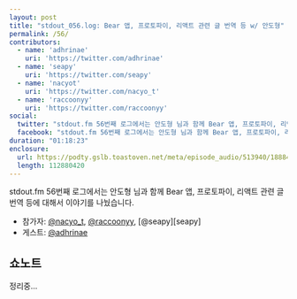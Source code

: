 ```yaml
---
layout: post
title: "stdout_056.log: Bear 앱, 프로토파이, 리액트 관련 글 번역 등 w/ 안도형"
permalink: /56/
contributors:
  - name: 'adhrinae'
    uri: 'https://twitter.com/adhrinae'
  - name: 'seapy'
    uri: 'https://twitter.com/seapy'
  - name: 'nacyot'
    uri: 'https://twitter.com/nacyo_t'
  - name: 'raccoonyy'
    uri: 'https://twitter.com/raccoonyy'
social:
  twitter: "stdout.fm 56번째 로그에서는 안도형 님과 함께 Bear 앱, 프로토파이, 리액트 관련 글 번역 등에 대해서 이야기를 나눴습니다."
  facebook: "stdout.fm 56번째 로그에서는 안도형 님과 함께 Bear 앱, 프로토파이, 리액트 관련 글 번역 등에 대해서 이야기를 나눴습니다."
duration: "01:18:23"
enclosure:
  url: https://podty.gslb.toastoven.net/meta/episode_audio/513940/188843_1572844416452.mp3
  length: 112880420
---
```


stdout.fm 56번째 로그에서는 안도형 님과 함께 Bear 앱, 프로토파이, 리액트 관련 글 번역 등에 대해서 이야기를 나눴습니다.

* 참가자: [@nacyo_t][nac], [@raccoonyy][rac], [@seapy][seapy]
* 게스트: [@adhrinae][rinae]


[rinae]: https://twitter.com/adhrinae
[nac]: https://twitter.com/nacyo_t
[rac]: https://twitter.com/raccoonyy
[sea]: https://twitter.com/seapy


## 쇼노트

정리중...

